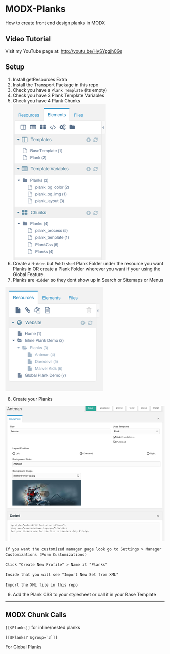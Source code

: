 # MODX-Planks
How to create front end design planks in MODX

## Video Tutorial

Visit my YouTube page at: http://youtu.be/HySYpgjh0Gs

## Setup

1. Install getResources Extra
2. Install the Transport Package in this repo
3. Check you have a `Plank Template` (its empty)
4. Check you have 3 Plank Template Variables
5. Check you have 4 Plank Chunks ![tree](plank-transpo-tree.png)
6. Create a `Hidden` but `Published` Plank Folder under the resource you want Planks in OR create a Plank Folder wherever you want if your using the Global Feature.
7. Planks are `Hidden` so they dont show up in Search or Sitemaps or Menus

![tree](plank-resource-tree.png)

8. Create your Planks

![plank-mgr](plank-manager.png)

```
If you want the customized manager page look go to Settings > Manager Customizations (Form Customizations)

Click "Create New Profile" > Name it "Planks"

Inside that you will see "Import New Set from XML"

Import the XML file in this repo

```

9. Add the Plank CSS to your stylesheet or call it in your Base Template

---

## MODX Chunk Calls

`[[$Planks]]` for inline/nested planks

```[[$Planks? &group=`3`]]```

For Global Planks
